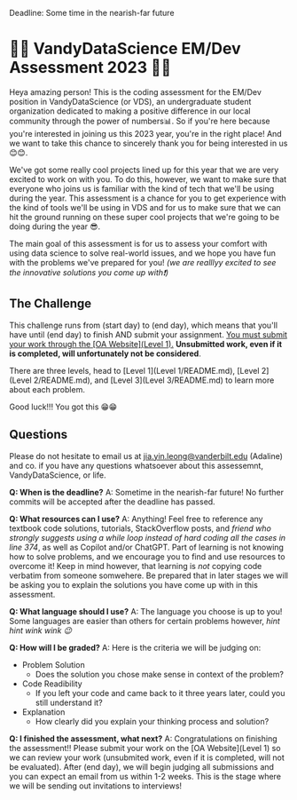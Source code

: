 
Deadline: Some time in the nearish-far future


# 👩‍💻 VandyDataScience EM/Dev Assessment 2023 👩‍💻

Heya amazing person! This is the coding assessment for the EM/Dev position in VandyDataScience (or VDS), an undergraduate student organization dedicated to making a positive difference in our local community through the power of numbers📊. So if you're here because you're interested in joining us this 2023 year, you're in the right place! And we want to take this chance to sincerely thank you for being interested in us 😊😊.

We've got some really cool projects lined up for this year that we are very excited to work on with you. To do this, however, we want to make sure that everyone who joins us is familiar with the kind of tech that we'll be using during the year. This assessment is a chance for you to get experience with the kind of tools we'll be using in VDS and for us to make sure that we can hit the ground running on these super cool projects that we're going to be doing during the year 😎.

The main goal of this assessment is for us to assess your comfort with using data science to solve real-world issues, and we hope you have fun with the problems we've prepared for you! _(we are realllyy excited to see the innovative solutions you come up with❗)_


## The Challenge

This challenge runs from (start day) to (end day), which means that you'll have until (end day) to finish AND submit your assignment. <u>You must submit your work through the [OA Website](Level 1).</u> **Unsubmitted work, even if it is completed, will unfortunately not be considered**.

There are three levels, head to [Level 1](Level 1/README.md), [Level 2](Level 2/README.md), and [Level 3](Level 3/README.md) to learn more about each problem. 

Good luck!!! You got this 😁😁

## Questions

Please do not hesitate to email us at jia.yin.leong@vanderbilt.edu (Adaline) and co. if you have any questions whatsoever about this assessemnt, VandyDataScience, or life.

**Q: When is the deadline?**
A: Sometime in the nearish-far future! No further commits will be accepted after the deadline has passed.

**Q: What resources can I use?**
A: Anything! Feel free to reference any textbook code solutions, tutorials, StackOverflow posts, and _friend who strongly suggests using a while loop instead of hard coding all the cases in line 374_, as well as Copilot and/or ChatGPT. Part of learning is not knowing how to solve problems, and we encourage you to find and use resources to overcome it! Keep in mind however, that learning is _not_ copying code verbatim from someone somwehere. Be prepared that in later stages we will be asking you to explain the solutions you have come up with in this assessment.

**Q: What language should I use?**
A: The language you choose is up to you! Some languages are easier than others for certain problems however, _hint hint wink wink 😉_

**Q: How will I be graded?**
A: Here is the criteria we will be judging on:
- Problem Solution
    - Does the solution you chose make sense in context of the problem? 
- Code Readibility
    - If you left your code and came back to it three years later, could you still understand it?
- Explanation
    - How clearly did you explain your thinking process and solution?

**Q: I finished the assessment, what next?**
A: Congratulations on finishing the assessment!! Please submit your work on the [OA Website](Level 1) so we can review your work (unsubmited work, even if it is completed, will not be evaluated). After (end day), we will begin judging all submissions and you can expect an email from us within 1-2 weeks. This is the stage where we will be sending out invitations to interviews!